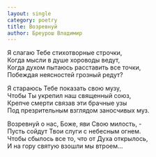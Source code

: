 ```yaml
---
layout: single
category: poetry
title: Возревнуй
author: Бреурош Владимир
---
```


Я слагаю Тебе стихотворные строчки,  
Когда мысли в душе хороводы ведут,  
Когда духом пытаюсь расставить все точки,  
Побеждая неясностей грозный редут?  

Я стараюсь Тебе показать свою музу,  
Чтобы Ты укрепил наш священный союз,  
Крепче смерти связав эти брачные узы  
Под презрительным взглядом заносчивых муз.  

Возревнуй о нас, Боже, яви Свою милость, -  
Пусть сойдут Твои слуги с небесным огнем.  
Чтобы сбылось все то, что от Духа открылось,  
И на гору святую взошли мы втроем…  
